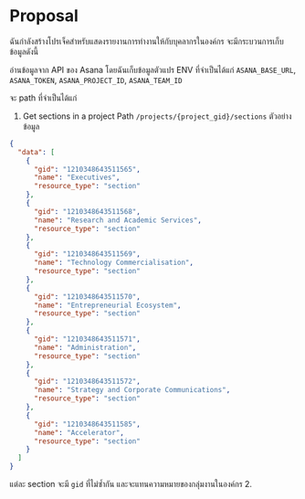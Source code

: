 # Proposal
ฉันกำลังสร้างโปรเจ็คสำหรับแสดงรายงานการทำงานให้กับบุคลากรในองค์กร จะมีกระบวนการเก็บข้อมูลดังนี้

อ่านข้อมูลจาก API ของ Asana โดยฉันเก็บข้อมูลตัวแปร ENV ที่จำเป็นได้แก่ `ASANA_BASE_URL`, `ASANA_TOKEN`, `ASANA_PROJECT_ID`, `ASANA_TEAM_ID`

จะ path ที่จำเป็นได้แก่ 
1. Get sections in a project 
Path `/projects/{project_gid}/sections`
ตัวอย่างข้อมูล
```json
{
  "data": [
    {
      "gid": "1210348643511565",
      "name": "Executives",
      "resource_type": "section"
    },
    {
      "gid": "1210348643511568",
      "name": "Research and Academic Services",
      "resource_type": "section"
    },
    {
      "gid": "1210348643511569",
      "name": "Technology Commercialisation",
      "resource_type": "section"
    },
    {
      "gid": "1210348643511570",
      "name": "Entrepreneurial Ecosystem",
      "resource_type": "section"
    },
    {
      "gid": "1210348643511571",
      "name": "Administration",
      "resource_type": "section"
    },
    {
      "gid": "1210348643511572",
      "name": "Strategy and Corporate Communications",
      "resource_type": "section"
    },
    {
      "gid": "1210348643511585",
      "name": "Accelerator",
      "resource_type": "section"
    }
  ]
}
```
แต่ละ section จะมี `gid` ที่ไม่ซ้ำกัน และจะแทนความหมายของกลุ่มงานในองค์กร
2.